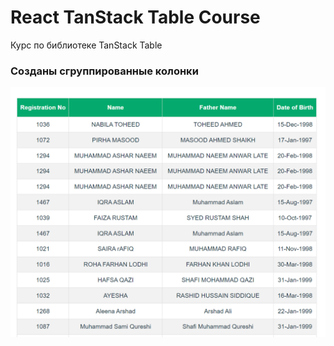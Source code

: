 # React TanStack Table Course

Курс по библиотеке TanStack Table

### Созданы сгруппированные колонки

![сгруппированные колонки](./screenshots/BaseTable.png)